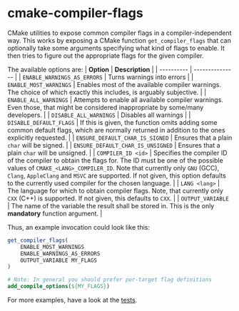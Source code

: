 # cmake-compiler-flags

CMake utilities to expose common compiler flags in a compiler-independent way. This works by exposing a CMake function `get_compiler_flags` that can
optionally take some arguments specifying what kind of flags to enable. It then tries to figure out the appropriate flags for the given compiler.

The available options are:
| **Option** | **Description** |
| ---------- | --------------- |
| `ENABLE_WARNINGS_AS_ERRORS` | Turns warnings into errors |
| `ENABLE_MOST_WARNINGS` | Enables most of the available compiler warnings. The choice of which exactly this includes, is arguably subjective. |
| `ENABLE_ALL_WARNINGS` | Attempts to enable all available compiler warnings. Even those, that might be considered inappropriate by some/many developers. |
| `DISABLE_ALL_WARNINGS` | Disables all warnings |
| `DISABLE_DEFAULT_FLAGS` | If this is given, the function omits adding some common default flags, which are normally returned in addition to the ones explicitly requested. |
| `ENSURE_DEFAULT_CHAR_IS_SIGNED` | Ensures that a plain `char` will be signed. |
| `ENSURE_DEFAULT_CHAR_IS_UNSIGNED` | Ensures that a plain `char` will be unsigned. |
| `COMPILER_ID <id>` | Specifies the compiler ID of the compiler to obtain the flags for. The ID must be one of the possible values of `CMAKE_<LANG>_COMPILER_ID`. Note that currently only `GNU` (GCC), `Clang`, `AppleClang` and `MSVC` are supported. If not given, this option defaults to the currently used compiler for the chosen language. |
| `LANG <lang>` | The language for which to obtain compiler flags. Note, that currently only `CXX` (C++) is supported. If not given, this defaults to `CXX`. |
| `OUTPUT_VARIABLE` | The name of the variable the result shall be stored in. This is the only **mandatory** function argument. |

Thus, an example invocation could look like this:
```cmake
get_compiler_flags(
	ENABLE_MOST_WARNINGS
	ENABLE_WARNINGS_AS_ERRORS
	OUTPUT_VARIABLE MY_FLAGS
)

# Note: In general you should prefer per-target flag definitions
add_compile_options(${MY_FLAGS})
```

For more examples, have a look at the [tests](test/CMakeLists.txt).

